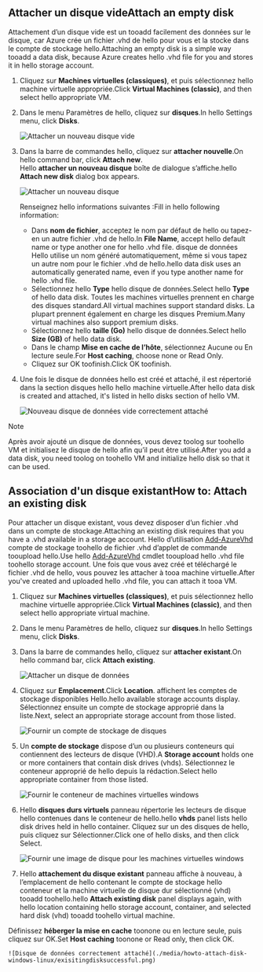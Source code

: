 


## <a name="attach-an-empty-disk"></a><span data-ttu-id="7e73c-101">Attacher un disque vide</span><span class="sxs-lookup"><span data-stu-id="7e73c-101">Attach an empty disk</span></span>
<span data-ttu-id="7e73c-102">Attachement d’un disque vide est un tooadd facilement des données sur le disque, car Azure crée un fichier .vhd de hello pour vous et la stocke dans le compte de stockage hello.</span><span class="sxs-lookup"><span data-stu-id="7e73c-102">Attaching an empty disk is a simple way tooadd a data disk, because Azure creates hello .vhd file for you and stores it in hello storage account.</span></span>

1. <span data-ttu-id="7e73c-103">Cliquez sur **Machines virtuelles (classiques)**, et puis sélectionnez hello machine virtuelle appropriée.</span><span class="sxs-lookup"><span data-stu-id="7e73c-103">Click **Virtual Machines (classic)**, and then select hello appropriate VM.</span></span>

2. <span data-ttu-id="7e73c-104">Dans le menu Paramètres de hello, cliquez sur **disques**.</span><span class="sxs-lookup"><span data-stu-id="7e73c-104">In hello Settings menu, click **Disks**.</span></span>

   ![Attacher un nouveau disque vide](./media/howto-attach-disk-windows-linux/menudisksattachnew.png)

3. <span data-ttu-id="7e73c-106">Dans la barre de commandes hello, cliquez sur **attacher nouvelle**.</span><span class="sxs-lookup"><span data-stu-id="7e73c-106">On hello command bar, click **Attach new**.</span></span>  
    <span data-ttu-id="7e73c-107">Hello **attacher un nouveau disque** boîte de dialogue s’affiche.</span><span class="sxs-lookup"><span data-stu-id="7e73c-107">hello **Attach new disk** dialog box appears.</span></span>

    ![Attacher un nouveau disque](./media/howto-attach-disk-windows-linux/newdiskdetail.png)

    <span data-ttu-id="7e73c-109">Renseignez hello informations suivantes :</span><span class="sxs-lookup"><span data-stu-id="7e73c-109">Fill in hello following information:</span></span>
    - <span data-ttu-id="7e73c-110">Dans **nom de fichier**, acceptez le nom par défaut de hello ou tapez-en un autre fichier .vhd de hello.</span><span class="sxs-lookup"><span data-stu-id="7e73c-110">In **File Name**, accept hello default name or type another one for hello .vhd file.</span></span> <span data-ttu-id="7e73c-111">disque de données Hello utilise un nom généré automatiquement, même si vous tapez un autre nom pour le fichier .vhd de hello.</span><span class="sxs-lookup"><span data-stu-id="7e73c-111">hello data disk uses an automatically generated name, even if you type another name for hello .vhd file.</span></span>
    - <span data-ttu-id="7e73c-112">Sélectionnez hello **Type** hello disque de données.</span><span class="sxs-lookup"><span data-stu-id="7e73c-112">Select hello **Type** of hello data disk.</span></span> <span data-ttu-id="7e73c-113">Toutes les machines virtuelles prennent en charge des disques standard.</span><span class="sxs-lookup"><span data-stu-id="7e73c-113">All virtual machines support standard disks.</span></span> <span data-ttu-id="7e73c-114">La plupart prennent également en charge les disques Premium.</span><span class="sxs-lookup"><span data-stu-id="7e73c-114">Many virtual machines also support premium disks.</span></span>
    - <span data-ttu-id="7e73c-115">Sélectionnez hello **taille (Go)** hello disque de données.</span><span class="sxs-lookup"><span data-stu-id="7e73c-115">Select hello **Size (GB)** of hello data disk.</span></span>
    - <span data-ttu-id="7e73c-116">Dans le champ **Mise en cache de l’hôte**, sélectionnez Aucune ou En lecture seule.</span><span class="sxs-lookup"><span data-stu-id="7e73c-116">For **Host caching**, choose none or Read Only.</span></span>
    - <span data-ttu-id="7e73c-117">Cliquez sur OK toofinish.</span><span class="sxs-lookup"><span data-stu-id="7e73c-117">Click OK toofinish.</span></span>

4. <span data-ttu-id="7e73c-118">Une fois le disque de données hello est créé et attaché, il est répertorié dans la section disques hello hello machine virtuelle.</span><span class="sxs-lookup"><span data-stu-id="7e73c-118">After hello data disk is created and attached, it's listed in hello disks section of hello VM.</span></span>

   ![Nouveau disque de données vide correctement attaché](./media/howto-attach-disk-windows-linux/newdiskemptysuccessful.png)

> [!NOTE]
> <span data-ttu-id="7e73c-120">Après avoir ajouté un disque de données, vous devez toolog sur toohello VM et initialisez le disque de hello afin qu’il peut être utilisé.</span><span class="sxs-lookup"><span data-stu-id="7e73c-120">After you add a data disk, you need toolog on toohello VM and initialize hello disk so that it can be used.</span></span>

## <a name="how-to-attach-an-existing-disk"></a><span data-ttu-id="7e73c-121">Association d'un disque existant</span><span class="sxs-lookup"><span data-stu-id="7e73c-121">How to: Attach an existing disk</span></span>
<span data-ttu-id="7e73c-122">Pour attacher un disque existant, vous devez disposer d’un fichier .vhd dans un compte de stockage.</span><span class="sxs-lookup"><span data-stu-id="7e73c-122">Attaching an existing disk requires that you have a .vhd available in a storage account.</span></span> <span data-ttu-id="7e73c-123">Hello d’utilisation [Add-AzureVhd](https://msdn.microsoft.com/library/azure/dn495173.aspx) compte de stockage toohello de fichier .vhd d’applet de commande tooupload hello.</span><span class="sxs-lookup"><span data-stu-id="7e73c-123">Use hello [Add-AzureVhd](https://msdn.microsoft.com/library/azure/dn495173.aspx) cmdlet tooupload hello .vhd file toohello storage account.</span></span> <span data-ttu-id="7e73c-124">Une fois que vous avez créé et téléchargé le fichier .vhd de hello, vous pouvez les attacher à tooa machine virtuelle.</span><span class="sxs-lookup"><span data-stu-id="7e73c-124">After you've created and uploaded hello .vhd file, you can attach it tooa VM.</span></span>

1. <span data-ttu-id="7e73c-125">Cliquez sur **Machines virtuelles (classiques)**, et puis sélectionnez hello machine virtuelle appropriée.</span><span class="sxs-lookup"><span data-stu-id="7e73c-125">Click **Virtual Machines (classic)**, and then select hello appropriate virtual machine.</span></span>

2. <span data-ttu-id="7e73c-126">Dans le menu Paramètres de hello, cliquez sur **disques**.</span><span class="sxs-lookup"><span data-stu-id="7e73c-126">In hello Settings menu, click **Disks**.</span></span>

3. <span data-ttu-id="7e73c-127">Dans la barre de commandes hello, cliquez sur **attacher existant**.</span><span class="sxs-lookup"><span data-stu-id="7e73c-127">On hello command bar, click **Attach existing**.</span></span>

    ![Attacher un disque de données](./media/howto-attach-disk-windows-linux/menudisksattachexisting.png)

4. <span data-ttu-id="7e73c-129">Cliquez sur **Emplacement**.</span><span class="sxs-lookup"><span data-stu-id="7e73c-129">Click **Location**.</span></span> <span data-ttu-id="7e73c-130">affichent les comptes de stockage disponibles Hello.</span><span class="sxs-lookup"><span data-stu-id="7e73c-130">hello available storage accounts display.</span></span> <span data-ttu-id="7e73c-131">Sélectionnez ensuite un compte de stockage approprié dans la liste.</span><span class="sxs-lookup"><span data-stu-id="7e73c-131">Next, select an appropriate storage account from those listed.</span></span>

    ![Fournir un compte de stockage de disques](./media/howto-attach-disk-windows-linux/existdiskstorageaccounts.png)

5. <span data-ttu-id="7e73c-133">Un **compte de stockage** dispose d’un ou plusieurs conteneurs qui contiennent des lecteurs de disque (VHD).</span><span class="sxs-lookup"><span data-stu-id="7e73c-133">A **Storage account** holds one or more containers that contain disk drives (vhds).</span></span> <span data-ttu-id="7e73c-134">Sélectionnez le conteneur approprié de hello depuis la rédaction.</span><span class="sxs-lookup"><span data-stu-id="7e73c-134">Select hello appropriate container from those listed.</span></span>

    ![Fournir le conteneur de machines virtuelles windows](./media/howto-attach-disk-windows-linux/existdiskcontainers.png)

6. <span data-ttu-id="7e73c-136">Hello **disques durs virtuels** panneau répertorie les lecteurs de disque hello contenues dans le conteneur de hello.</span><span class="sxs-lookup"><span data-stu-id="7e73c-136">hello **vhds** panel lists hello disk drives held in hello container.</span></span> <span data-ttu-id="7e73c-137">Cliquez sur un des disques de hello, puis cliquez sur Sélectionner.</span><span class="sxs-lookup"><span data-stu-id="7e73c-137">Click one of hello disks, and then click Select.</span></span>

    ![Fournir une image de disque pour les machines virtuelles windows](./media/howto-attach-disk-windows-linux/existdiskvhds.png)

7. <span data-ttu-id="7e73c-139">Hello **attachement du disque existant** panneau affiche à nouveau, à l’emplacement de hello contenant le compte de stockage hello conteneur et la machine virtuelle de disque dur sélectionné (vhd) tooadd toohello.</span><span class="sxs-lookup"><span data-stu-id="7e73c-139">hello **Attach existing disk** panel displays again, with hello location containing hello storage account, container, and selected hard disk (vhd) tooadd toohello virtual machine.</span></span>

  <span data-ttu-id="7e73c-140">Définissez **héberger la mise en cache** toonone ou en lecture seule, puis cliquez sur OK.</span><span class="sxs-lookup"><span data-stu-id="7e73c-140">Set **Host caching** toonone or Read only, then click OK.</span></span>

    ![Disque de données correctement attaché](./media/howto-attach-disk-windows-linux/exisitingdisksuccessful.png)
